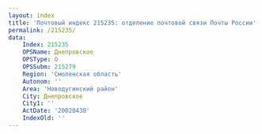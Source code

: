 ```yaml
---
layout: index
title: 'Почтовый индекс 215235: отделение почтовой связи Почты России'
permalink: /215235/
data:
    Index: 215235
    OPSName: Днепровское
    OPSType: О
    OPSSubm: 215279
    Region: 'Смоленская область'
    Autonom: ''
    Area: 'Новодугинский район'
    City: Днепровское
    City1: ''
    ActDate: '20020430'
    IndexOld: ''
---
```

